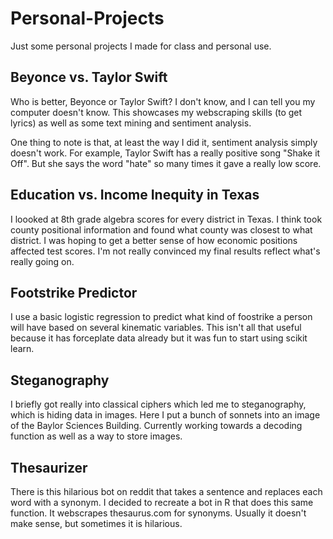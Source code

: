 # Personal-Projects
Just some personal projects I made for class and personal use. 

## Beyonce vs. Taylor Swift
Who is better, Beyonce or Taylor Swift? I don't know, and I can tell you my computer doesn't know. This showcases my webscraping skills (to get lyrics) as well as some text mining and sentiment analysis. 

One thing to note is that, at least the way I did it, sentiment analysis simply doesn't work. For example, Taylor Swift has a really positive song "Shake it Off". But she says the word "hate" so many times it gave a really low score. 

## Education vs. Income Inequity in Texas
I loooked at 8th grade algebra scores for every district in Texas. I think took county positional information and found what county was closest to what district. I was hoping to get a better sense of how economic positions affected test scores. I'm not really convinced my final results reflect what's really going on. 

## Footstrike Predictor
I use a basic logistic regression to predict what kind of foostrike a person will have based on several kinematic variables. This isn't all that useful because it has forceplate data already but it was fun to start using scikit  learn. 

## Steganography
I briefly got really into classical ciphers which led me to steganography, which is hiding data in images. Here I put a bunch of sonnets into an image of the Baylor Sciences Building. Currently working towards a decoding function as well as a way to store images. 

## Thesaurizer
There is this hilarious bot on reddit that takes a sentence and replaces each word with a synonym. I decided to recreate a bot in R that does this same function. It webscrapes thesaurus.com for synonyms. Usually it doesn't make sense, but sometimes it is hilarious. 
